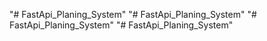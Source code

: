 "# FastApi_Planing_System" 
"# FastApi_Planing_System" 
"# FastApi_Planing_System" 
"# FastApi_Planing_System" 
